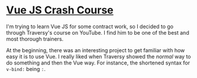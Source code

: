 # [Vue JS Crash Course](https://www.youtube.com/watch?v=qZXt1Aom3Cs)

I'm trying to learn Vue JS for some contract work, so I decided to go through Traversy's course on YouTube. I find him to be one of the best and most thorough trainers.

At the beginning, there was an interesting project to get familiar with how easy it is to use Vue. I really liked when Traversy showed the _normal_ way to do something and then the Vue way. For instance, the shortened syntax for `v-bind:` being `:`.

